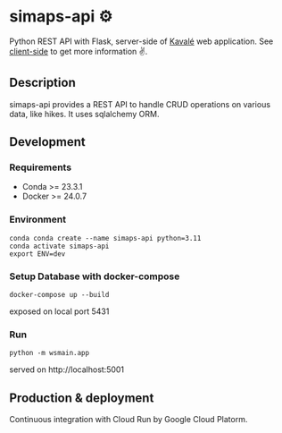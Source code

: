 # simaps-api :gear:	

Python REST API with Flask, server-side of [Kavalé](https://kavaleapp.com) web application. See [client-side](https://github.com/baillysi/simaps-client) to get more information :v:.

## Description

simaps-api provides a REST API to handle CRUD operations on various data, like hikes. It uses sqlalchemy ORM.

## Development

### Requirements

- Conda >= 23.3.1
- Docker >= 24.0.7
  
### Environment
```
conda conda create --name simaps-api python=3.11
conda activate simaps-api
export ENV=dev
```

### Setup Database with docker-compose
```
docker-compose up --build
```
exposed on local port 5431

### Run 
```
python -m wsmain.app
```
served on http://localhost:5001

## Production & deployment

Continuous integration with Cloud Run by Google Cloud Platorm.
